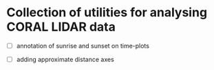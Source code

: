 # Collection of utilities for analysing CORAL LIDAR data

- [ ] annotation of sunrise and sunset on time-plots

- [ ] adding approximate distance axes
